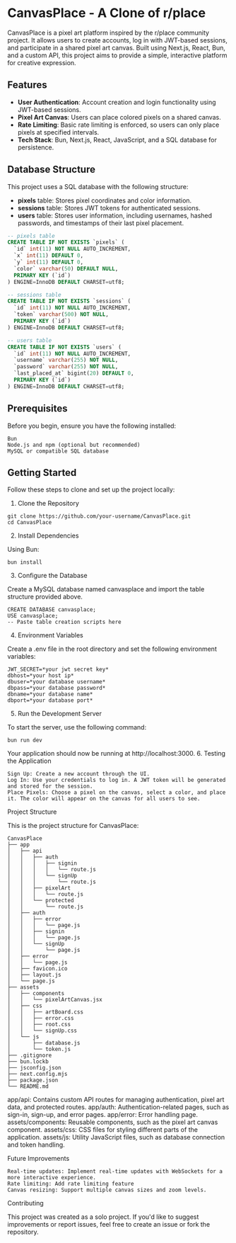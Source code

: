 # CanvasPlace - A Clone of r/place

CanvasPlace is a pixel art platform inspired by the r/place community project. It allows users to create accounts, log in with JWT-based sessions, and participate in a shared pixel art canvas. Built using Next.js, React, Bun, and a custom API, this project aims to provide a simple, interactive platform for creative expression.

## Features

- **User Authentication**: Account creation and login functionality using JWT-based sessions.
- **Pixel Art Canvas**: Users can place colored pixels on a shared canvas.
- **Rate Limiting**: Basic rate limiting is enforced, so users can only place pixels at specified intervals.
- **Tech Stack**: Bun, Next.js, React, JavaScript, and a SQL database for persistence.

## Database Structure

This project uses a SQL database with the following structure:

- **pixels** table: Stores pixel coordinates and color information.
- **sessions** table: Stores JWT tokens for authenticated sessions.
- **users** table: Stores user information, including usernames, hashed passwords, and timestamps of their last pixel placement.

```sql
-- pixels table
CREATE TABLE IF NOT EXISTS `pixels` (
  `id` int(11) NOT NULL AUTO_INCREMENT,
  `x` int(11) DEFAULT 0,
  `y` int(11) DEFAULT 0,
  `color` varchar(50) DEFAULT NULL,
  PRIMARY KEY (`id`)
) ENGINE=InnoDB DEFAULT CHARSET=utf8;

-- sessions table
CREATE TABLE IF NOT EXISTS `sessions` (
  `id` int(11) NOT NULL AUTO_INCREMENT,
  `token` varchar(500) NOT NULL,
  PRIMARY KEY (`id`)
) ENGINE=InnoDB DEFAULT CHARSET=utf8;

-- users table
CREATE TABLE IF NOT EXISTS `users` (
  `id` int(11) NOT NULL AUTO_INCREMENT,
  `username` varchar(255) NOT NULL,
  `password` varchar(255) NOT NULL,
  `last_placed_at` bigint(20) DEFAULT 0,
  PRIMARY KEY (`id`)
) ENGINE=InnoDB DEFAULT CHARSET=utf8;
```

## Prerequisites

Before you begin, ensure you have the following installed:

    Bun
    Node.js and npm (optional but recommended)
    MySQL or compatible SQL database

## Getting Started

Follow these steps to clone and set up the project locally:
  1. Clone the Repository

    git clone https://github.com/your-username/CanvasPlace.git
    cd CanvasPlace

2. Install Dependencies

Using Bun:

    bun install

3. Configure the Database

Create a MySQL database named canvasplace and import the table structure provided above.

    CREATE DATABASE canvasplace;
    USE canvasplace;
    -- Paste table creation scripts here

4. Environment Variables

Create a .env file in the root directory and set the following environment variables:

    JWT_SECRET=*your jwt secret key*
    dbhost=*your host ip*
    dbuser=*your database username*
    dbpass=*your database password*
    dbname=*your database name*
    dbport=*your database port*



5. Run the Development Server

To start the server, use the following command:

    bun run dev

Your application should now be running at http://localhost:3000.
6. Testing the Application

    Sign Up: Create a new account through the UI.
    Log In: Use your credentials to log in. A JWT token will be generated and stored for the session.
    Place Pixels: Choose a pixel on the canvas, select a color, and place it. The color will appear on the canvas for all users to see.

Project Structure

This is the project structure for CanvasPlace:

    CanvasPlace
    ├── app
    │   ├── api
    │   │   ├── auth
    │   │   │   ├── signin
    │   │   │   │   └── route.js
    │   │   │   └── signUp
    │   │   │       └── route.js
    │   │   ├── pixelArt
    │   │   │   └── route.js
    │   │   └── protected
    │   │       └── route.js
    │   ├── auth
    │   │   ├── error
    │   │   │   └── page.js
    │   │   ├── signin
    │   │   │   └── page.js
    │   │   └── signUp
    │   │       └── page.js
    │   ├── error
    │   │   └── page.js
    │   ├── favicon.ico
    │   ├── layout.js
    │   └── page.js
    ├── assets
    │   ├── components
    │   │   └── pixelArtCanvas.jsx
    │   ├── css
    │   │   ├── artBoard.css
    │   │   ├── error.css
    │   │   ├── root.css
    │   │   └── signUp.css
    │   └── js
    │       ├── database.js
    │       └── token.js
    ├── .gitignore
    ├── bun.lockb
    ├── jsconfig.json
    ├── next.config.mjs
    ├── package.json
    └── README.md

  app/api: Contains custom API routes for managing authentication, pixel art data, and protected routes.
  app/auth: Authentication-related pages, such as sign-in, sign-up, and error pages.
  app/error: Error handling page.
  assets/components: Reusable components, such as the pixel art canvas component.
  assets/css: CSS files for styling different parts of the application.
  assets/js: Utility JavaScript files, such as database connection and token handling.

Future Improvements

    Real-time updates: Implement real-time updates with WebSockets for a more interactive experience.
    Rate limiting: Add rate limiting feature
    Canvas resizing: Support multiple canvas sizes and zoom levels.

Contributing

This project was created as a solo project. If you'd like to suggest improvements or report issues, feel free to create an issue or fork the repository.
